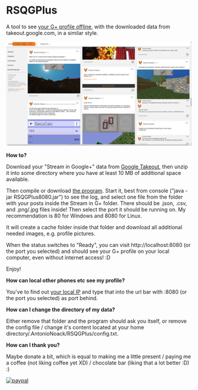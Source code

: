 # RSQGPlus
A tool to see [your G+ profile offline](https://anionoa.phychi.com/+), with the downloaded data from takeout.google.com, in a similar style.

![alt text](https://raw.githubusercontent.com/AntonioNoack/RSQGPlus/master/raw/img/promoImage.png)

**How to?**

Download your "Stream in Google+" data from [Google Takeout](https://takeout.google.com), then unzip it into some directory where you have at least 10 MB of additional space available.

Then compile or download [the program](https://anionoa.phychi.com/+/RSQGPlus8080.jar). Start it, best from console ("java -jar RSQGPlus8080.jar") to see the log, and select one file from the folder with your posts inside the Stream in G+ folder. There should be .json, .csv, and .png/.jpg files inside! Then select the port it should be running on. My recommendation is 80 for Windows and 8080 for Linux.

It will create a cache folder inside that folder and download all additional needed images, e.g. profile pictures.

When the status switches to "Ready", you can visit http://localhost:8080 (or the port you selected) and should see your G+ profile on your local computer, even without internet access! :D

Enjoy!

**How can local other phones etc see my profile?**

You've to find out [your local IP](https://lifehacker.com/how-to-find-your-local-and-external-ip-address-5833108) and type that into the url bar with :8080 (or the port you selected) as port behind.

**How can I change the directory of my data?**

Either remove that folder and the program should ask you itself, or remove the config file / change it's content located at your home directory/.AntonioNoack/RSQGPlus/config.txt.

**How can I thank you?**

Maybe donate a bit, which is equal to making me a little present / paying me a coffee (not liking coffee yet XD) / chocolate bar (liking that a lot better :D) :)

[![paypal](https://www.paypalobjects.com/en_US/i/btn/btn_donateCC_LG.gif)](antonio-noack@gmx.de)
